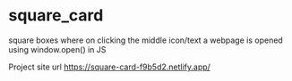 # square_card

square boxes where on clicking the middle icon/text a webpage is opened using window.open() in JS

Project site url
https://square-card-f9b5d2.netlify.app/
